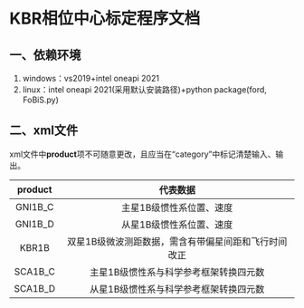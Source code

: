 # KBR相位中心标定程序文档

## 一、依赖环境

1. windows：vs2019+intel oneapi 2021
2. linux：intel oneapi 2021(采用默认安装路径)+python package(ford, FoBiS.py)

## 二、xml文件

xml文件中**product**项不可随意更改，且应当在“category”中标记清楚输入、输出。

| product |                       代表数据                       |
| :-----: | :--------------------------------------------------: |
| GNI1B_C |               主星1B级惯性系位置、速度               |
| GNI1B_D |               从星1B级惯性系位置、速度               |
|  KBR1B  | 双星1B级微波测距数据，需含有带偏星间距和飞行时间改正 |
| SCA1B_C |        主星1B级惯性系与科学参考框架转换四元数        |
| SCA1B_D |        从星1B级惯性系与科学参考框架转换四元数        |

